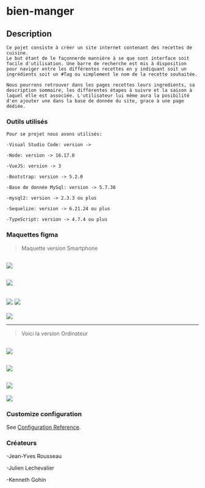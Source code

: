 # bien-manger

## Description
```
Ce pojet consiste à créer un site internet contenant des recettes de cuisine.
Le but étant de le façonnerde mannière à se que sont interface soit facile d'utilisation. Une barre de recherche est mis à disposition pour naviger entre les différentes recettes en y indiquant soit un ingrédients soit un #Tag ou simplement le nom de la recette souhaitée.

Nous pourrons retrouver dans les pages recettes leurs ingredients, sa description sommaire, les différentes étapes à suivre et la saison à laquel elle est associée. L'utilisateur lui même aura la posibilité d'en ajouter une dans la base de donnée du site, grace à une page dédiée.
```

### Outils utilisés
```
Pour se projet nous avons utilisés:

-Visual Studio Code: version ->

-Node: version -> 16.17.0

-VueJS: version -> 3

-Bootstrap: version -> 5.2.0

-Base de donnée MySql: version -> 5.7.36

-mysql2: version -> 2.3.3 ou plus

-Sequelize: version -> 6.21.24 ou plus

-TypeScript: version -> 4.7.4 ou plus

```

### Maquettes figma
>Maquette version Smartphone

![](./src/assets/Page_1-A_phone.png)
------------------------------------
![](./src/assets/Page_2-A_phone.png)
------------------------------------
![](./src/assets/Page_3-A_phone.png)
![](./src/assets/Menu_burger_Page_3-A_Phone.png)
------------------------------------
![](./src/assets/Page_creation_phone.png)

____________________________________________________
>Voici la version Ordinateur

![](./src/assets/Page_1-A_PC.png)
------------------------------------
![](./src/assets/Page_2-A_PC.png)
------------------------------------
![](./src/assets/Page_3-A_PC.png)
------------------------------------
![](./src/assets/Page_creation_PC.png)




### Customize configuration
See [Configuration Reference](https://cli.vuejs.org/config/).


### Créateurs
 
-Jean-Yves Rousseau

-Julien Lechevalier

-Kenneth Gohin
